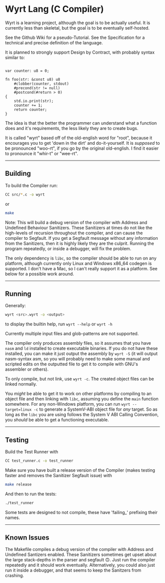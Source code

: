 # Wyrt Lang (C Compiler)

Wyrt is a learning project, although the goal is to be actually useful.
It is currently less than skeletal, but the goal is to be eventually self-hosted.

See the Github Wiki for a pseudo-Tutorial.
See the Specification for a technical and precise definition of the language.

It is planned to strongly support Design by Contract, with probably syntax similar to:
```

var counter: u8 = 0;

fn foo(str: &const u8) u8
	#clobber(counter, stdout)
	#precond(str != null)
	#postcond(#return > 0)
{
	std.io.print(str);
	counter += 1;
	return counter;
}
```
The idea is that the better the programmer can understand what a function does and it's requirements, the less likely they are to create bugs.

It is called "wyrt" based off of the old-english word for "root", because it encourages you to get 'down in the dirt' and do-it-yourself.
It is _supposed_ to be pronounced "woo-rt", if you go by the original old-english.
I find it easier to pronounce it "whir-t" or "wee-rt". 

---

## Building

To build the Compiler run:
```bash
CC src/*.c -o wyrt
```
or

```bash
make
```
Note: This will build a debug version of the compiler with Address and Undefined Behaviour Sanitizers.
These Sanitizers at times do not like the high-levels of recursion throughout the compiler, and can cause the compiler to Segfault.
If you get a Segfault message without any information from the Sanitizers, then it is highly likely they are the culprit.
Running the program repeatedly, or inside a debugger, will fix the problem.

The only dependency is `libc`, so the compiler should be able to run on any platform, although currently only Linux and Windows x86_64 codegen is supported.
I don't have a Mac, so I can't really support it as a platform.
See below for a possible work around.

---

## Running
Generally:
```bash
wyrt <src>.wyrt -o <output>
```
to display the builtin help, run `wyrt --help` or `wyrt -h`

Currently multiple input files and glob-patterns are not supported.

The compiler only produces assembly files, so it assumes that you have `nasm` and `ld` installed to create executable binaries.
If you do not have these installed, you can make it just output the assembly by `wyrt -S`
(it will output nasm-syntax asm, so you will probably need to make some manual and scripted edits on the outputted file to get it to compile with GNU's assembler or others).

To only compile, but not link, use `wyrt -c`. The created object files can be linked normally.

You *might* be able to get it to work on other platforms by compiling to an object file and then linking with `libc`, assuming you define the `main` function somewhere.
For any non-Windows platform, you can run `wyrt --target=linux -c` to generate a SystemV-ABI object file for *any* target.
So as long as the `libc` you are using follows the System V ABI Calling Convention, you *should* be able to get a functioning executable.

---

## Testing
Build the Test Runner with
```bash
CC test_runner.c -o test_runner
```
Make sure you have built a release version of the Compiler (makes testing faster and removes the Sanitizer Segfault issue) with
```bash
make release
```
And then to run the tests:
```bash
./test_runner
```

Some tests are designed to not compile, these have 'failing_' prefixing their names.

---

## Known Issues
The Makefile compiles a debug version of the compiler with Address and Undefined Santizers enabled.
These Sanitizers sometimes get upset about the large stack-depths in the parser and segfault :upside_down_face:.
Just run the compiler repeatedly and it should work eventually.
Alternatively, you could also just run it inside a debugger, and that seems to keep the Sanitzers from crashing. 
